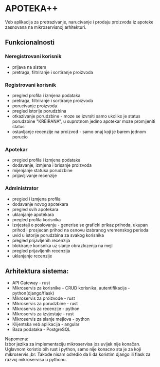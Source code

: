 
# APOTEKA++
Veb aplikacija za pretrazivanje, narucivanje i prodaju proizvoda iz apoteke zasnovana na mikroservisnoj arhitekturi.

## Funkcionalnosti

### Neregistrovani korisnik<br>
* prijava na sistem <br>
* pretraga, filtriranje i sortiranje proizvoda 

### Registrovani korisnik<br>
* pregled profila i izmjena podataka<br>
* pretraga, filtriranje i sortiranje proizvoda<br>
* porucivanje proizvoda<br>
* pregled istorije porudzbina<br>
* otkazivanje porudzbine - moze se izvrsiti samo ukoliko je status porudzbine "KREIRANA", u suprotnom jedino apotekar moze promijeniti status<br>
* ostavljanje recenzije na proizvod - samo onaj koji je barem jednom porucio <br>

### Apotekar<br>
* pregled profila i izmjena podataka<br>
* dodavanje, izmjena i brisanje proizvoda<br>
* mijenjanje statusa porudzbine<br>
* prijavljivanje recenzije<br>

### Administrator
* pregled i izmjena profila<br>
* dodavanje novog apotekara<br>
* pregled svih apotekara<br>
* uklanjanje apotekara<br>
* pregled profila korisnika<br>
* izvjestaji o poslovanju - generise se graficki prikaz prihoda, ukupan prihod i prosjecan prihod na osnovu izabranog vremenskog perioda <br>
* uvid u istorije porudzbina za svakog korisnika<br>
* pregled prijavljenih recenzija <br>
* blokiranje korisnika uz slanje obrazlozenja na mejl<br>
* pregled prijavljenih recenzija<br>
* uklanjanje recenzije<br>


## Arhitektura sistema:<br>
* API Gateway - rust<br>
* Mikroservis za korisnike  - CRUD korisnika, autentifikacija - python(django/flask)<br>
* Mikroservis za proizvode - rust<br>
* Mikroservis za porudzbine - rust<br>
* Mikroservis za recenzije - python<br>
* Mikroservis za izvjestaje - rust<br>
* Mikroservis za slanje mejlova - python <br>
* Klijentska veb aplikacija - angular<br>
* Baza podataka - PostgreSQL <br>

Napomena:<br>
Izbor jezika za implementaciju mikroservisa jos uvijek nije konačan.<br>
Uglavnom koristio bih rust i python, samo nije konacno sta je za koji mikroservis.;br:
Takođe nisam odredio da li da koristim django ili flask za razvoj mikroservisa u pythonu.

